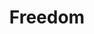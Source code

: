 ---
pid: ch61
title: Freedom
location_transcription: City Hall
coordinates: "[-75.163945566152, 39.952451096813]"
zipcode: '10500'
gen_neighborhood: 
neighborhood: 
outside_phl: "  "
age: '54'
age_range: 50-59
instagram: 
image_file_name: ch_61.jpg
proposal_transcription: ART OF LIVING - People need to change to meet the changing
  world whether it be food, education, communication or commuting. So I hope we can
  show people how to grow their own veggies. It is fun and pollution free. Green world.
topic: Environment,Food,Health,Sustainability
topic_summary: 0, 0, 0, 0
type: Event,Garden
keywords_other: 
credit: Pawan Swarup
image_labels: 
twitter: 
facebook: 
permalink: "/monuments/ch61/"
layout: item-page
---